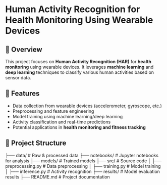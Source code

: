 # Human Activity Recognition for Health Monitoring Using Wearable Devices  

## 📌 Overview  
This project focuses on **Human Activity Recognition (HAR)** for **health monitoring** using wearable devices. It leverages **machine learning** and **deep learning** techniques to classify various human activities based on sensor data.  

## 🚀 Features  
- Data collection from wearable devices (accelerometer, gyroscope, etc.)  
- Preprocessing and feature engineering  
- Model training using machine learning/deep learning  
- Activity classification and real-time predictions  
- Potential applications in **health monitoring and fitness tracking**  

## 📂 Project Structure  
├── data/ # Raw & processed data
├── notebooks/ # Jupyter notebooks for analysis
├── models/ # Trained models
├── src/ # Source code
│ ├── preprocessing.py # Data preprocessing
│ ├── training.py # Model training
│ ├── inference.py # Activity recognition
├── results/ # Model evaluation results
├── README.md # Project documentation
